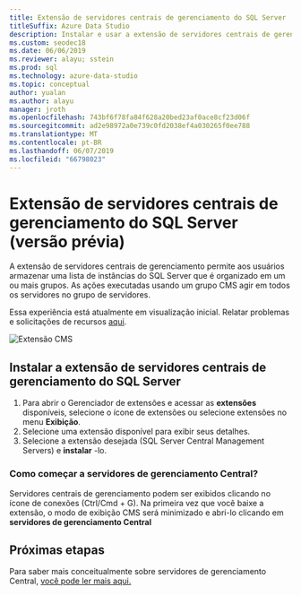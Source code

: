 ```yaml
---
title: Extensão de servidores centrais de gerenciamento do SQL Server
titleSuffix: Azure Data Studio
description: Instalar e usar a extensão de servidores centrais de gerenciamento do SQL Server (versão prévia) para o Studio de dados do Azure
ms.custom: seodec18
ms.date: 06/06/2019
ms.reviewer: alayu; sstein
ms.prod: sql
ms.technology: azure-data-studio
ms.topic: conceptual
author: yualan
ms.author: alayu
manager: jroth
ms.openlocfilehash: 743bf6f78fa84f628a20bed23af0ace8cf23d06f
ms.sourcegitcommit: ad2e98972a0e739c0fd2038ef4a030265f0ee788
ms.translationtype: MT
ms.contentlocale: pt-BR
ms.lasthandoff: 06/07/2019
ms.locfileid: "66798023"
---
```

# <a name="sql-server-central-management-servers-extension-preview"></a>Extensão de servidores centrais de gerenciamento do SQL Server (versão prévia)
A extensão de servidores centrais de gerenciamento permite aos usuários armazenar uma lista de instâncias do SQL Server que é organizado em um ou mais grupos. As ações executadas usando um grupo CMS agir em todos os servidores no grupo de servidores.

Essa experiência está atualmente em visualização inicial. Relatar problemas e solicitações de recursos [aqui](https://github.com/microsoft/azuredatastudio/issues).

![Extensão CMS](media/sql-server-cms-extension/cms-list.png)

## <a name="install-the-sql-server-central-management-servers-extension"></a>Instalar a extensão de servidores centrais de gerenciamento do SQL Server

1. Para abrir o Gerenciador de extensões e acessar as **extensões** disponíveis, selecione o ícone de extensões ou selecione extensões no menu **Exibição**.
2. Selecione uma extensão disponível para exibir seus detalhes.
1. Selecione a extensão desejada (SQL Server Central Management Servers) e **instalar** -lo.

### <a name="how-do-i-start-central-management-servers"></a>Como começar a servidores de gerenciamento Central?
 Servidores centrais de gerenciamento podem ser exibidos clicando no ícone de conexões (Ctrl/Cmd + G). Na primeira vez que você baixe a extensão, o modo de exibição CMS será minimizado e abri-lo clicando em **servidores de gerenciamento Central**

## <a name="next-steps"></a>Próximas etapas
Para saber mais conceitualmente sobre servidores de gerenciamento Central, [você pode ler mais aqui.](https://docs.microsoft.com/sql/ssms/register-servers/create-a-central-management-server-and-server-group)


